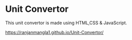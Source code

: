 # Unit Convertor

This unit convertor is made using HTML,CSS & JavaScript.

https://ranjanmangla1.github.io/Unit-Convertor/
